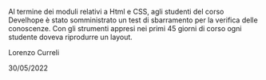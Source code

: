 Al termine dei moduli relativi a Html e CSS, agli studenti del corso Develhope è stato somministrato un test di sbarramento per la verifica delle conoscenze.
Con gli strumenti appresi nei primi 45 giorni di corso ogni studente doveva riprodurre un layout.

Lorenzo Curreli

30/05/2022
